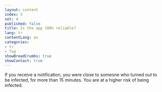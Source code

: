 ```yaml
---
layout: content
index: 3
set: 4
published: false
title: Is the app 100% reliable?
lang: tr
contentLang: en
categories:
- tr
- faq
showBreadCrumbs: true
showContact: true
---
```

If you receive a notification, you were close to someone who turned out to be infected, for more than 15 minutes. You are at a higher risk of being infected.
